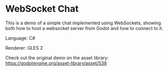 # WebSocket Chat

This is a demo of a simple chat implemented using WebSockets, showing both how to host a websocket server from Godot and how to connect to it.

Language: C#

Renderer: GLES 2

Check out the original demo on the asset library: https://godotengine.org/asset-library/asset/538
